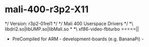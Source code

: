 # mali-400-r3p2-X11
  */ Version: r3p2-01rel1          */
*/ Mali 400 Userspace Drivers     */ 
*\ libdri2.so|libUMP.so|libMali.so \*
 *\ xf86-video-fbturbo =====||
- PreCompiled for ARM - development-boards (e.g. BananaPi) -
